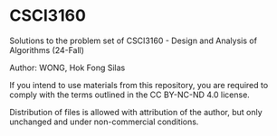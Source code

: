 # CSCI3160
Solutions to the problem set of CSCI3160 - Design and Analysis of Algorithms (24-Fall)

Author: WONG, Hok Fong Silas

If you intend to use materials from this repository, you are required to comply with the terms outlined in the CC BY-NC-ND 4.0 license.

Distribution of files is allowed with attribution of the author, but only unchanged and under non-commercial conditions.
